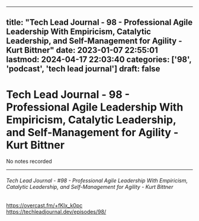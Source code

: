 
---
title: "Tech Lead Journal - 98 - Professional Agile Leadership With Empiricism, Catalytic Leadership, and Self-Management for Agility - Kurt Bittner"
date: 2023-01-07 22:55:01
lastmod: 2024-04-17 22:03:40
categories: ['98', 'podcast', 'tech lead journal']
draft: false
---


# Tech Lead Journal - 98 - Professional Agile Leadership With Empiricism, Catalytic Leadership, and Self-Management for Agility - Kurt Bittner

No notes recorded

- - -
###### Tech Lead Journal - #98 - Professional Agile Leadership With Empiricism, Catalytic Leadership, and Self-Management for Agility - Kurt Bittner

https://overcast.fm/+fKlx_k0pc  
https://techleadjournal.dev/episodes/98/

<!-- #public #podcast #tech lead journal# -->

<!-- {BearID:0DFC11AD-D513-400D-AC13-0BCEBAFCB131-28016-00002D97FE2B5849} -->
